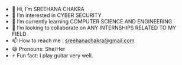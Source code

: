 - 👋 Hi, I’m SREEHANA CHAKRA
- 👀 I’m interested in CYBER SECURITY
- 🌱 I’m currently learning COMPUTER SCIENCE AND ENGINEERING
- 💞️ I’m looking to collaborate on ANY INTERNSHIPS RELATED TO MY FIELD
- 📫 How to reach me : sreehanachakra@gmail.com
- 😄 Pronouns: She/Her
- ⚡ Fun fact: I play guitar very well.

<!---
53227/53227 is a ✨ special ✨ repository because its `README.md` (this file) appears on your GitHub profile.
You can click the Preview link to take a look at your changes.
--->
